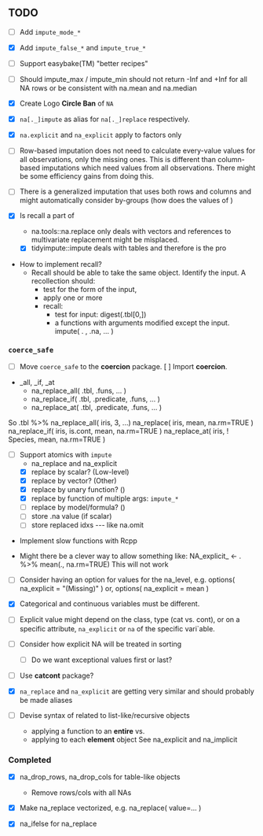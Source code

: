 ## TODO ##

 - [ ] Add `impute_mode_*` 

 - [x] Add `impute_false_*` and `impute_true_*`
 
 - [ ] Support easybake(TM) "better recipes"
 
 - [ ] Should impute_max / impute_min should not return -Inf and +Inf for all 
       NA rows or be consistent with na.mean and na.median  
       
 - [x] Create Logo **Circle Ban** of `NA`
 
 - [x] `na[._]impute` as alias for `na[._]replace` respectively.
 
 - [x] `na.explicit` and `na_explicit` apply to factors only
 
 - [ ] Row-based imputation does not need to calculate every-value values for 
   all observations, only the missing ones. This is different than column-based
   imputations which need values from all observations. There might be some 
   efficiency gains from doing this.
   
 - [ ] There is a generalized imputation that uses both rows and columns and
   might automatically consider by-groups (how does the values of )
 
 - [x] Is recall a part of 
   - na.tools::na.replace only deals with vectors and references to multivariate 
     replacement might be misplaced.
   - [x] tidyimpute::impute deals with tables and therefore is the pro
 - How to implement recall?
   - Recall should be able to take the same object. Identify the input. 
     A recollection should:
     - test for the form of the input, 
     - apply one or more 
     - recall:
       - test for input: digest(.tbl[0,])
       - a functions with arguments modified except the input.  
         impute( . , .na, ... )
       
 
### `coerce_safe`

 - [ ] Move `coerce_safe` to the **coercion** package. [ ] Import **coercion**.

 - _all, _if, _at
     - na_replace_all( .tbl, .funs, ... ) 
     - na_replace_if( .tbl, .predicate, .funs, ... )
     - na_replace_at( .tbl, .predicate, .funs, ... )
     
 
 
 So .tbl %>% na_replace_all( iris, 3, ...)
             na_replace( iris, mean, na.rm=TRUE )
             na_replace_if( iris, is.cont, mean, na.rm=TRUE )
             na_replace_at( iris, ! Species, mean, na.rm=TRUE )

 
 - [ ] Support atomics with `impute` 
   - na_replace and na_explicit
   - [x] replace by scalar?  (Low-level)
   - [x] replace by vector?  (Other)
   - [x] replace by unary function? ()
   - [x] replace by function of multiple args: `impute_*`
   - [ ] replace by model/formula? ()
   - [ ] store .na value (if scalar)
   - [ ] store replaced idxs --- like na.omit  

 - Implement slow functions with Rcpp 
 
 - Might there be a clever way to allow something like:
      NA_explicit_ <- . %>% mean(., na.rm=TRUE)
    This will not work
 
 - [ ] Consider having an option for values for the na_level, e.g.
      options( na_explicit = "(Missing)" ) or, 
      options( na_explicit = mean )  
 - [x] Categorical and continuous variables must be different.
 - [ ] Explicit value might depend on the class, type (cat vs. cont), or on a 
   specific attribute, `na_explicit` or `na` of the specific vari`able. 
   
 - [ ] Consider how explicit NA will be treated in sorting 
   - [ ] Do we want exceptional values first or last?
   
 - [ ] Use **catcont** package?
 
 - [x] `na_replace` and `na_explicit` are getting very similar and should probably be
   made aliases
   
 - [ ] Devise syntax of related to list-like/recursive objects 
   - applying a function to an **entire**  vs.
   - applying to each **element** object
   See na_explicit and na_implicit


### Completed 

 - [x] na_drop_rows, na_drop_cols for table-like objects
    - Remove rows/cols with all NAs
 - [x] Make na_replace vectorized, e.g. na_replace( value=... )
 - [x] na_ifelse for na_replace
 
